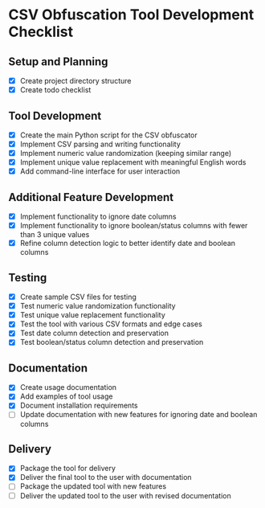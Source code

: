 # CSV Obfuscation Tool Development Checklist

## Setup and Planning
- [x] Create project directory structure
- [x] Create todo checklist

## Tool Development
- [x] Create the main Python script for the CSV obfuscator
- [x] Implement CSV parsing and writing functionality
- [x] Implement numeric value randomization (keeping similar range)
- [x] Implement unique value replacement with meaningful English words
- [x] Add command-line interface for user interaction

## Additional Feature Development
- [x] Implement functionality to ignore date columns
- [x] Implement functionality to ignore boolean/status columns with fewer than 3 unique values
- [x] Refine column detection logic to better identify date and boolean columns

## Testing
- [x] Create sample CSV files for testing
- [x] Test numeric value randomization functionality
- [x] Test unique value replacement functionality
- [x] Test the tool with various CSV formats and edge cases
- [x] Test date column detection and preservation
- [x] Test boolean/status column detection and preservation

## Documentation
- [x] Create usage documentation
- [x] Add examples of tool usage
- [x] Document installation requirements
- [ ] Update documentation with new features for ignoring date and boolean columns

## Delivery
- [x] Package the tool for delivery
- [x] Deliver the final tool to the user with documentation
- [ ] Package the updated tool with new features
- [ ] Deliver the updated tool to the user with revised documentation
